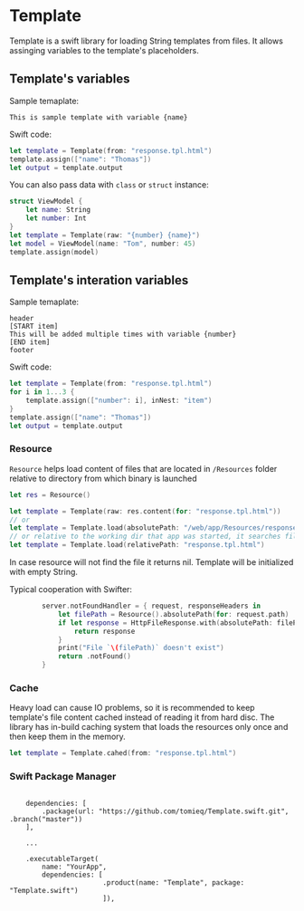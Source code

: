 # Template

Template is a swift library for loading String templates from files. It allows assinging variables to the template's placeholders.

## Template's variables
Sample temaplate:
```
This is sample template with variable {name}
```
Swift code:
```swift
let template = Template(from: "response.tpl.html")
template.assign(["name": "Thomas"])
let output = template.output
```
You can also pass data with `class` or `struct` instance:
```swift
struct ViewModel {
    let name: String
    let number: Int
}
let template = Template(raw: "{number} {name}")
let model = ViewModel(name: "Tom", number: 45)
template.assign(model)
```
## Template's interation variables
Sample temaplate:
```
header
[START item]
This will be added multiple times with variable {number}
[END item]
footer
```
Swift code:
```swift
let template = Template(from: "response.tpl.html")
for i in 1...3 {
    template.assign(["number": i], inNest: "item")
}
template.assign(["name": "Thomas"])
let output = template.output
```
### Resource

`Resource` helps load content of files that are located in `/Resources` folder relative to directory from which binary is launched
```swift
let res = Resource()

let template = Template(raw: res.content(for: "response.tpl.html"))
// or
let template = Template.load(absolutePath: "/web/app/Resources/response.tpl.html")
// or relative to the working dir that app was started, it searches files in the `Resources` folder:
let template = Template.load(relativePath: "response.tpl.html")
```
In case resource will not find the file it returns nil. Template will be initialized with empty String.


Typical cooperation with Swifter:
```swift
        server.notFoundHandler = { request, responseHeaders in
            let filePath = Resource().absolutePath(for: request.path)
            if let response = HttpFileResponse.with(absolutePath: filePath, responseHeaders: responseHeaders) {
                return response
            }
            print("File `\(filePath)` doesn't exist")
            return .notFound()
        }
```
### Cache

Heavy load can cause IO problems, so it is recommended to keep template's file content cached instead of reading it from hard disc. The library has in-build caching system that loads the resources only once and then keep them in the memory.
```swift
let template = Template.cahed(from: "response.tpl.html")
```

### Swift Package Manager
```
    
    dependencies: [
        .package(url: "https://github.com/tomieq/Template.swift.git", .branch("master"))
    ],
    
    ...
    
    .executableTarget(
        name: "YourApp",
        dependencies: [
                       .product(name: "Template", package: "Template.swift")
                       ]),
```
